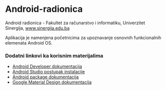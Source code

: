 # Android-radionica
Android radionica - Fakultet za računarstvo i informatiku, Univerzitet Sinergija, www.sinergija.edu.ba

Aplikacija je namenjena početnicima za upoznavanje osnovnih funkcionalnih elemenata Android OS. 

### Dodatni linkovi ka korisnim materijalima
* [Android Developer dokumentacija](http://developer.android.com/index.html)
* [Android Studio postupak instalacije](http://developer.android.com/sdk/index.html?gclid=CjwKEAjw8bO3BRDp0bP_vL-7_lASJACL_d6wDpw_JKpDpR2JFn3dXzS6XoFKEjQ0auywJf5U-057nBoCsqLw_wcB)
* [Android package dokumentacija](http://developer.android.com/reference/packages.html)
* [Google Material Design dokumentacija](https://www.google.com/design/spec/layout/principles.html)
